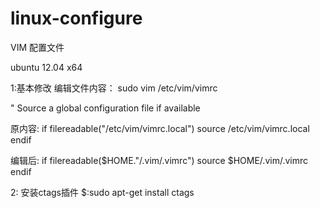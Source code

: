 linux-configure
===============
VIM 配置文件

ubuntu 12.04 x64

1:基本修改
编辑文件内容： sudo vim /etc/vim/vimrc 

" Source a global configuration file if available

原内容:
if filereadable("/etc/vim/vimrc.local")
  source /etc/vim/vimrc.local
endif

编辑后:
if filereadable($HOME."/.vim/.vimrc")
  source $HOME/.vim/.vimrc
endif

2: 安装ctags插件
$:sudo apt-get install ctags



